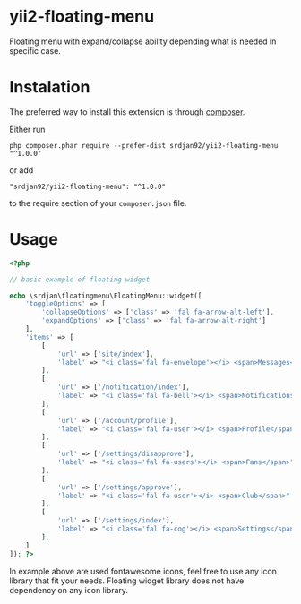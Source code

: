 # yii2-floating-menu
Floating menu with expand/collapse ability depending what is needed in specific case. 

# Instalation
The preferred way to install this extension is through [composer](http://getcomposer.org/download/).

Either run

```
php composer.phar require --prefer-dist srdjan92/yii2-floating-menu "^1.0.0"
```

or add

```
"srdjan92/yii2-floating-menu": "^1.0.0"
```

to the require section of your `composer.json` file.

# Usage
```php
<?php

// basic example of floating widget

echo \srdjan\floatingmenu\FloatingMenu::widget([
    'toggleOptions' => [
        'collapseOptions' => ['class' => 'fal fa-arrow-alt-left'],
        'expandOptions' => ['class' => 'fal fa-arrow-alt-right']
    ],
    'items' => [
        [
            'url' => ['site/index'],
            'label' => "<i class='fal fa-envelope'></i> <span>Messages</span>"
        ],
        [
            'url' => ['/notification/index'],
            'label' => "<i class='fal fa-bell'></i> <span>Notifications</span>"
        ],
        [
            'url' => ['/account/profile'],
            'label' => "<i class='fal fa-user'></i> <span>Profile</span>"
        ],
        [
            'url' => ['/settings/disapprove'],
            'label' => "<i class='fal fa-users'></i> <span>Fans</span>"
        ],
        [
            'url' => ['/settings/approve'],
            'label' => "<i class='fal fa-user'></i> <span>Club</span>"
        ],
        [
            'url' => ['/settings/index'],
            'label' => "<i class='fal fa-cog'></i> <span>Settings</span>"
        ],
    ]
]); ?>
```

In example above are used fontawesome icons, feel free to use any icon library that fit your needs.
Floating widget library does not have dependency on any icon library.
